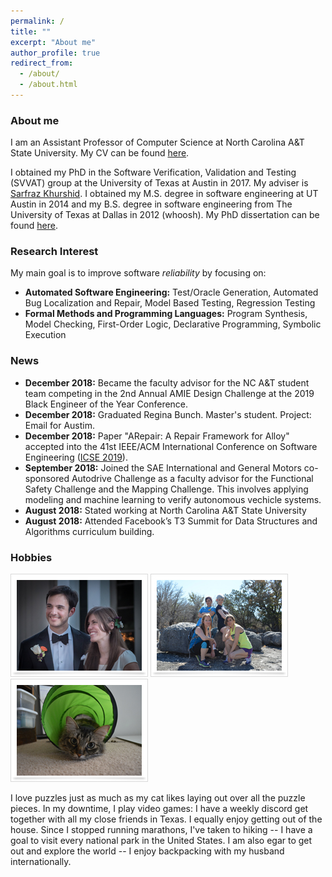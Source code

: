 ```yaml
---
permalink: /
title: ""
excerpt: "About me"
author_profile: true
redirect_from: 
  - /about/
  - /about.html
---
```


### About me
I am an Assistant Professor of Computer Science at North Carolina A&T State University. My CV can be found [here](/files/ASullivan_CV.pdf).

I obtained my PhD in the Software Verification, Validation and Testing (SVVAT) group at the University of Texas at Austin in 2017. My adviser is [Sarfraz Khurshid](#). I obtained my M.S. degree in software engineering at UT Austin in 2014 and my B.S. degree in software engineering from The University of Texas at Dallas in 2012 (whoosh). My PhD dissertation can be found [here](#). 


### Research Interest

My main goal is to improve software _reliability_ by focusing on:
  * **Automated Software Engineering:** Test/Oracle Generation, Automated Bug Localization and Repair, Model Based Testing, Regression Testing
  * **Formal Methods and Programming Languages:** Program Synthesis, Model Checking, First-Order Logic, Declarative Programming, Symbolic Execution

### News

  * **December 2018:** Became the faculty advisor for the NC A&T student team competing in the 2nd Annual AMIE Design Challenge at the 2019 Black Engineer of the Year Conference.
  * **December 2018:** Graduated Regina Bunch. Master's student. Project: Email for Austim.
  * **December 2018:** Paper "ARepair: A Repair Framework for Alloy" accepted into the 41st IEEE/ACM International Conference on Software Engineering ([ICSE 2019](#)).
  * **September 2018:** Joined the SAE International and General Motors co-sponsored Autodrive Challenge as a faculty advisor for the Functional Safety Challenge and the Mapping Challenge. This involves applying modeling and machine learning to verify autonomous vechicle systems. 
  * **August 2018:** Stated working at North Carolina A&T State University
  * **August 2018:** Attended Facebook’s T3 Summit for Data Structures and Algorithms curriculum building.
  
  ### Hobbies
  
 <img src="images/a.png" alt=""> <img src="images/b.jpg" alt=""> <img src="images/c.jpg" alt=""> <img src="images/g.jpg" alt="">
  
  I love puzzles just as much as my cat likes laying out over all the puzzle pieces. In my downtime, I play video games: I have a weekly discord get together with all my close friends in Texas. I equally enjoy getting out of the house. Since I stopped running marathons, I've taken to hiking -- I have a goal to visit every national park in the United States. I am also egar to get out and explore the world -- I enjoy backpacking with my husband internationally. 
